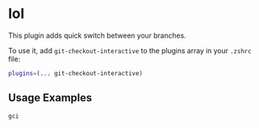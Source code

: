 # lol

This plugin adds quick switch between your branches.

To use it, add `git-checkout-interactive` to the plugins array in your `.zshrc` file:

```zsh
plugins=(... git-checkout-interactive)
```

## Usage Examples

```sh
gci
```
